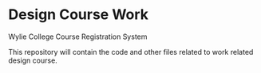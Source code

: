 # Design Course Work

Wylie College Course Registration System

This repository will contain the code and other files related to work related design course.
